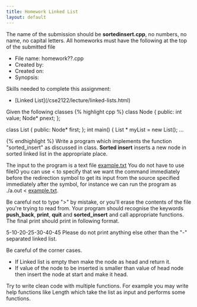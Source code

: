 ```yaml
---
title: Homework Linked List
layout: default
---
```

The name of the submission should be **sortedinsert.cpp**, no numbers, no name, no capital letters.
All homeworks must have  the following at the top of the submitted file
<ul>
    <li>File name: homework??.cpp</li>
    <li>Created by:</li>
    <li>Created on:</li> 
    <li>Synopsis:</li>
</ul>
Skills needed to complete this assignment:
<ul>
<li>[Linked List](/cse2122/lecture/linked-lists.html)</li>
</ul>
Given the following classes 
{% highlight cpp %}
class Node {
public:
    int value;
    Node* pnext;
};

class List {
public:
    Node* first;
};
int main()
{
	List * myList = new List();
	...
	
{% endhighlight %}
Write a program which implements the function "sorted_insert" as discussed in class.
**Sorted insert** inserts a new node in sorted linked list in the appropriate place. 

The input to the program is a text file [example.txt](/cse2122/homework/hw_ll.txt)
You do not have to use fileIO you can use < to specify that we want the command immediately before the redirection symbol to get its input from the source specified immediately after the symbol, for instance
we can run the program as ./a.out < [example.txt](/cse2122/homework/hw_ll.txt).


Be careful not to type ">" by mistake, or you'll erase the contents of the file you're trying to read from. 
Your program should recognise the keywords **push_back**, **print**, **quit** and **sorted_insert** and call appropriate functions. 
The final print should print in following format. 

5-10-20-25-30-40-45
Please do not print anything else other than the "-" separated linked list.

Be careful of the corner cases. 
<ul>
    <li>If Linked list is empty then make the node as head and return it.</li>
    <li>If value of the node to be inserted is smaller than value of head node
    then insert the node at start and make it head.</li>
</ul>

Try to write clean code with multiple functions.  For example you may write  help functions like Length which take the list as input and performs some functions.
 



